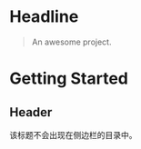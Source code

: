 # Headline

> An awesome project.
# Getting Started

## Header <!-- {docsify-ignore} -->

该标题不会出现在侧边栏的目录中。